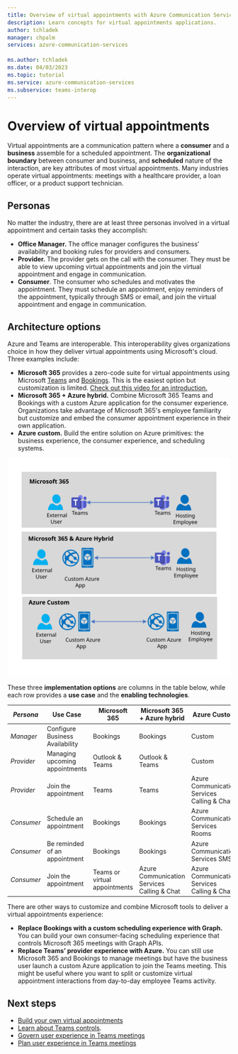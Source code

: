 ```yaml
---
title: Overview of virtual appointments with Azure Communication Services
description: Learn concepts for virtual appointments applications.
author: tchladek
manager: chpalm
services: azure-communication-services

ms.author: tchladek
ms.date: 04/03/2023
ms.topic: tutorial
ms.service: azure-communication-services
ms.subservice: teams-interop
---
```


# Overview of virtual appointments

Virtual appointments are a communication pattern where a **consumer** and a **business** assemble for a scheduled appointment. The **organizational boundary** between consumer and business, and **scheduled** nature of the interaction, are key attributes of most virtual appointments. Many industries operate virtual appointments: meetings with a healthcare provider, a loan officer, or a product support technician.

## Personas

No matter the industry, there are at least three personas involved in a virtual appointment and certain tasks they accomplish:
- **Office Manager.** The office manager configures the business’ availability and booking rules for providers and consumers.
- **Provider.** The provider gets on the call with the consumer. They must be able to view upcoming virtual appointments and join the virtual appointment and engage in communication.
- **Consumer**. The consumer who schedules and motivates the appointment. They must schedule an appointment, enjoy reminders of the appointment, typically through SMS or email, and join the virtual appointment and engage in communication.

## Architecture options

Azure and Teams are interoperable. This interoperability gives organizations choice in how they deliver virtual appointments using Microsoft's cloud. Three examples include:

-  **Microsoft 365** provides a zero-code suite for virtual appointments using Microsoft [Teams](https://www.microsoft.com/microsoft-teams/group-chat-software/) and [Bookings](https://www.microsoft.com/microsoft-365/business/scheduling-and-booking-app). This is the easiest option but customization is limited. [Check out this video for an introduction.](https://www.youtube.com/watch?v=zqfGrwW2lEw)
-  **Microsoft 365 + Azure hybrid.** Combine Microsoft 365 Teams and Bookings with a custom Azure application for the consumer experience. Organizations take advantage of Microsoft 365's employee familiarity but customize and embed the consumer appointment experience in their own application.
-  **Azure custom.** Build the entire solution on Azure primitives: the business experience, the consumer experience, and scheduling systems.

![Diagram of virtual appointment implementation options.](../../../tutorials/media/virtual-visits/virtual-visit-options.svg)

These three **implementation options** are columns in the table below, while each row provides a **use case** and the **enabling technologies**.

|*Persona* | **Use Case** | **Microsoft 365** | **Microsoft 365 + Azure hybrid** | **Azure Custom** |
|--------------|------------|-----------|---------------|---------------|
| *Manager* | Configure Business Availability | Bookings | Bookings | Custom |
| *Provider* | Managing upcoming appointments | Outlook & Teams | Outlook & Teams | Custom |
| *Provider* | Join the appointment | Teams | Teams | Azure Communication Services Calling & Chat |
| *Consumer* | Schedule an appointment | Bookings | Bookings | Azure Communication Services Rooms |
| *Consumer*| Be reminded of an appointment | Bookings | Bookings | Azure Communication Services SMS |
| *Consumer*| Join the appointment | Teams or virtual appointments | Azure Communication Services Calling & Chat | Azure Communication Services Calling & Chat |

There are other ways to customize and combine Microsoft tools to deliver a virtual appointments experience:
-  **Replace Bookings with a custom scheduling experience with Graph.** You can build your own consumer-facing scheduling experience that controls Microsoft 365 meetings with Graph APIs.
-  **Replace Teams’ provider experience with Azure.** You can still use Microsoft 365 and Bookings to manage meetings but have the business user launch a custom Azure application to join the Teams meeting. This might be useful where you want to split or customize virtual appointment interactions from day-to-day employee Teams activity.

## Next steps
- [Build your own virtual appointments](../../../tutorials/virtual-visits/sample-builder.md)
- [Learn about Teams controls](../guest/teams-administration.md).
- [Govern user experience in Teams meetings](./govern-meeting-experience.md)
- [Plan user experience in Teams meetings](./plan-user-experience.md)
